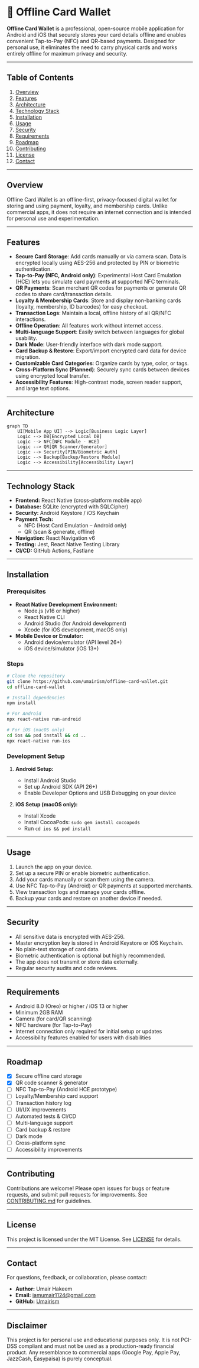 # 📱 Offline Card Wallet

**Offline Card Wallet** is a professional, open-source mobile application for Android and iOS that securely stores your card details offline and enables convenient Tap-to-Pay (NFC) and QR-based payments. Designed for personal use, it eliminates the need to carry physical cards and works entirely offline for maximum privacy and security.

---

## Table of Contents

1. [Overview](#overview)
2. [Features](#features)
3. [Architecture](#architecture)
4. [Technology Stack](#technology-stack)
5. [Installation](#installation)
6. [Usage](#usage)
7. [Security](#security)
8. [Requirements](#requirements)
9. [Roadmap](#roadmap)
10. [Contributing](#contributing)
11. [License](#license)
12. [Contact](#contact)

---

## Overview

Offline Card Wallet is an offline-first, privacy-focused digital wallet for storing and using payment, loyalty, and membership cards. Unlike commercial apps, it does not require an internet connection and is intended for personal use and experimentation.

---

## Features

- **Secure Card Storage**: Add cards manually or via camera scan. Data is encrypted locally using AES-256 and protected by PIN or biometric authentication.
- **Tap-to-Pay (NFC, Android only)**: Experimental Host Card Emulation (HCE) lets you simulate card payments at supported NFC terminals.
- **QR Payments**: Scan merchant QR codes for payments or generate QR codes to share card/transaction details.
- **Loyalty & Membership Cards**: Store and display non-banking cards (loyalty, membership, ID barcodes) for easy checkout.
- **Transaction Logs**: Maintain a local, offline history of all QR/NFC interactions.
- **Offline Operation**: All features work without internet access.
- **Multi-language Support**: Easily switch between languages for global usability.
- **Dark Mode**: User-friendly interface with dark mode support.
- **Card Backup & Restore**: Export/import encrypted card data for device migration.
- **Customizable Card Categories**: Organize cards by type, color, or tags.
- **Cross-Platform Sync (Planned)**: Securely sync cards between devices using encrypted local transfer.
- **Accessibility Features**: High-contrast mode, screen reader support, and large text options.

---

## Architecture

```mermaid
graph TD
    UI[Mobile App UI] --> Logic[Business Logic Layer]
    Logic --> DB[Encrypted Local DB]
    Logic --> NFC[NFC Module - HCE]
    Logic --> QR[QR Scanner/Generator]
    Logic --> Security[PIN/Biometric Auth]
    Logic --> Backup[Backup/Restore Module]
    Logic --> Accessibility[Accessibility Layer]
```

---

## Technology Stack

- **Frontend:** React Native (cross-platform mobile app)
- **Database:** SQLite (encrypted with SQLCipher)
- **Security:** Android Keystore / iOS Keychain
- **Payment Tech:**
  - NFC (Host Card Emulation – Android only)
  - QR (scan & generate, offline)
- **Navigation:** React Navigation v6
- **Testing:** Jest, React Native Testing Library
- **CI/CD:** GitHub Actions, Fastlane

---

## Installation

### Prerequisites

- **React Native Development Environment:**
  - Node.js (v16 or higher)
  - React Native CLI
  - Android Studio (for Android development)
  - Xcode (for iOS development, macOS only)
- **Mobile Device or Emulator:**
  - Android device/emulator (API level 26+)
  - iOS device/simulator (iOS 13+)

### Steps

```bash
# Clone the repository
git clone https://github.com/umairism/offline-card-wallet.git
cd offline-card-wallet

# Install dependencies
npm install

# For Android
npx react-native run-android

# For iOS (macOS only)
cd ios && pod install && cd ..
npx react-native run-ios
```

### Development Setup

1. **Android Setup:**
   - Install Android Studio
   - Set up Android SDK (API 26+)
   - Enable Developer Options and USB Debugging on your device

2. **iOS Setup (macOS only):**
   - Install Xcode
   - Install CocoaPods: `sudo gem install cocoapods`
   - Run `cd ios && pod install`

---

## Usage

1. Launch the app on your device.
2. Set up a secure PIN or enable biometric authentication.
3. Add your cards manually or scan them using the camera.
4. Use NFC Tap-to-Pay (Android) or QR payments at supported merchants.
5. View transaction logs and manage your cards offline.
6. Backup your cards and restore on another device if needed.

---

## Security

- All sensitive data is encrypted with AES-256.
- Master encryption key is stored in Android Keystore or iOS Keychain.
- No plain-text storage of card data.
- Biometric authentication is optional but highly recommended.
- The app does not transmit or store data externally.
- Regular security audits and code reviews.

---

## Requirements

- Android 8.0 (Oreo) or higher / iOS 13 or higher
- Minimum 2GB RAM
- Camera (for card/QR scanning)
- NFC hardware (for Tap-to-Pay)
- Internet connection only required for initial setup or updates
- Accessibility features enabled for users with disabilities

---

## Roadmap

- [x] Secure offline card storage
- [x] QR code scanner & generator
- [ ] NFC Tap-to-Pay (Android HCE prototype)
- [ ] Loyalty/Membership card support
- [ ] Transaction history log
- [ ] UI/UX improvements
- [ ] Automated tests & CI/CD
- [ ] Multi-language support
- [ ] Card backup & restore
- [ ] Dark mode
- [ ] Cross-platform sync
- [ ] Accessibility improvements

---

## Contributing

Contributions are welcome! Please open issues for bugs or feature requests, and submit pull requests for improvements. See [CONTRIBUTING.md](CONTRIBUTING.md) for guidelines.

---

## License

This project is licensed under the MIT License. See [LICENSE](LICENSE) for details.

---

## Contact

For questions, feedback, or collaboration, please contact:

- **Author:** Umair Hakeem
- **Email:** iamumair1124@gmail.com
- **GitHub:** [Umairism](https://github.com/umairism)

---

## Disclaimer

This project is for personal use and educational purposes only. It is not PCI-DSS compliant and must not be used as a production-ready financial product. Any resemblance to commercial apps (Google Pay, Apple Pay, JazzCash, Easypaisa) is purely conceptual.
